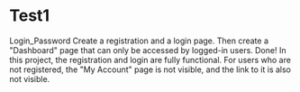# Test1
Login_Password
Create a registration and a login page. Then create a "Dashboard" page that can only be accessed by logged-in users. Done!
In this project, the registration and login are fully functional. For users who are not registered, the "My Account" page is not visible, and the link to it is also not visible.
